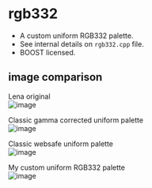 rgb332
======

- A custom uniform RGB332 palette.
- See internal details on `rgb332.cpp` file.
- BOOST licensed.

image comparison
----------------

Lena original  
![image](https://raw.github.com/r-lyeh/depot/master/lena-original.jpg)

Classic gamma corrected uniform palette  
![image](https://raw.github.com/r-lyeh/depot/master/lena-gamma-corrected-uniform-palette.gif)

Classic websafe uniform palette  
![image](https://raw.github.com/r-lyeh/depot/master/lena-websafe.gif)

My custom uniform RGB332 palette  
![image](https://raw.github.com/r-lyeh/depot/master/lena-my332.png)
